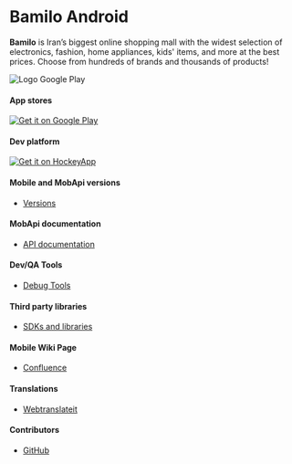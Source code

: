 Bamilo Android
======
**Bamilo** is Iran’s biggest online shopping mall with the widest selection of electronics, fashion, home appliances, kids' items, and more at the best prices. Choose from hundreds of brands and thousands of products! 

![Logo Google Play](http://img.bamilo.com/ui/logo/bamilo-logo.png "Logo")

#### App stores
[![Get it on Google Play](https://raw.github.com/repat/README-template/master/googleplay.png)](https://play.google.com/store/apps/details?id=com.bamilo.android)

#### Dev platform

[![Get it on HockeyApp](https://s3.amazonaws.com/onelogin-assets/images/icons/hockeyapp.png)](https://rink.hockeyapp.net/manage/apps/33641)

#### Mobile and MobApi versions
* [Versions](https://confluence.africainternetgroup.com/display/NAFAMZ/Mobile+apps+and+API+versions)

#### MobApi documentation
* [API documentation](http://jenkins2.ri.lan.com/job/Jumia_API_Documentation/HTML_Report/index.html)

#### Dev/QA Tools
* [Debug Tools](https://confluence.africainternetgroup.com/display/NAFAMZ/Android+Debug+Tools)

#### Third party libraries
* [SDKs and libraries](https://confluence.africainternetgroup.com/pages/viewpage.action?spaceKey=NAFAMZ&title=Android+app+SDKs+and+libraries)

#### Mobile Wiki Page
* [Confluence](https://confluence.africainternetgroup.com/display/NAFAMZ/Mobile)

#### Translations
* [Webtranslateit](https://webtranslateit.com/en/projects/11029-Jumia-Mobile-Apps/files)

#### Contributors
* [GitHub](https://github.com/Bamilo/android/graphs/contributors)

